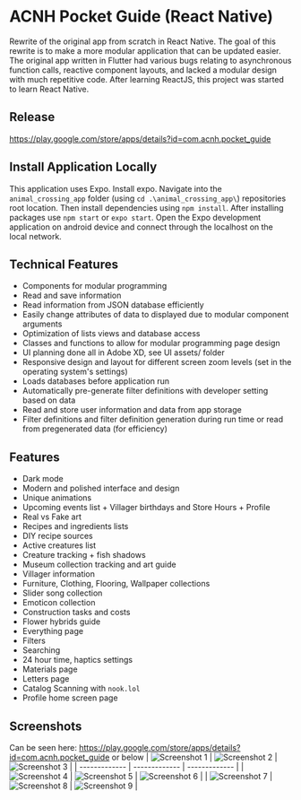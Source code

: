 # ACNH Pocket Guide (React Native)
Rewrite of the original app from scratch in React Native.
The goal of this rewrite is to make a more modular application that can be updated easier. The original app written in Flutter had various bugs relating to asynchronous function calls, reactive component layouts, and lacked a modular design with much repetitive code. After learning ReactJS, this project was started to learn React Native.

## Release
https://play.google.com/store/apps/details?id=com.acnh.pocket_guide

## Install Application Locally
This application uses Expo. Install expo. Navigate into the ```animal_crossing_app``` folder (using ```cd .\animal_crossing_app\```) repositories root location. Then install dependencies using ```npm install```. After installing packages use ```npm start``` or ```expo start```. Open the Expo development application on android device and connect through the localhost on the local network.

## Technical Features
- Components for modular programming 
- Read and save information
- Read information from JSON database efficiently
- Easily change attributes of data to displayed due to modular component arguments
- Optimization of lists views and database access
- Classes and functions to allow for modular programming page design
- UI planning done all in Adobe XD, see UI assets/ folder
- Responsive design and layout for different screen zoom levels (set in the operating system's settings)
- Loads databases before application run
- Automatically pre-generate filter definitions with developer setting based on data
- Read and store user information and data from app storage
- Filter definitions and filter definition generation during run time or read from pregenerated data (for efficiency) 

## Features
- Dark mode
- Modern and polished interface and design
- Unique animations
- Upcoming events list + Villager birthdays and Store Hours + Profile
- Real vs Fake art
- Recipes and ingredients lists
- DIY recipe sources
- Active creatures list
- Creature tracking + fish shadows
- Museum collection tracking and art guide
- Villager information
- Furniture, Clothing, Flooring, Wallpaper collections
- Slider song collection
- Emoticon collection
- Construction tasks and costs
- Flower hybrids guide
- Everything page
- Filters
- Searching
- 24 hour time, haptics settings 
- Materials page
- Letters page
- Catalog Scanning with ```nook.lol```
- Profile home screen page

## Screenshots
Can be seen here: https://play.google.com/store/apps/details?id=com.acnh.pocket_guide or below
| ![Screenshot 1](animal_crossing_app/assets/promotional/1.jpg)  | ![Screenshot 2](animal_crossing_app/assets/promotional/2.jpg) | ![Screenshot 3](animal_crossing_app/assets/promotional/3.jpg) |
| ------------- | ------------- | ------------- |
| ![Screenshot 4](animal_crossing_app/assets/promotional/4.jpg)  | ![Screenshot 5](animal_crossing_app/assets/promotional/5.jpg) | ![Screenshot 6](animal_crossing_app/assets/promotional/6.jpg) |
| ![Screenshot 7](animal_crossing_app/assets/promotional/7.jpg)  | ![Screenshot 8](animal_crossing_app/assets/promotional/8.jpg) | ![Screenshot 9](animal_crossing_app/assets/promotional/9.jpg) |
